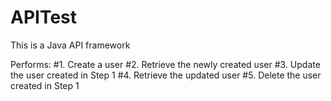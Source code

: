 # APITest

This is a Java API framework

Performs: 
#1.	Create a user
#2.	Retrieve the newly created user
#3.	Update the user created in Step 1
#4.	Retrieve the updated user
#5.	Delete the user created in Step 1
